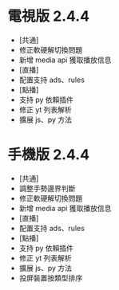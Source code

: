 # 電視版 2.4.4

* [共通]
* 修正軟硬解切換問題
* 新增 media api 獲取播放信息
* [直播]
* 配置支持 ads、rules
* [點播]
* 支持 py 依賴插件
* 修正 yt 列表解析
* 擴展 js、py 方法

# 手機版 2.4.4

* [共通]
* 調整手勢邊界判斷
* 修正軟硬解切換問題
* 新增 media api 獲取播放信息
* [直播]
* 配置支持 ads、rules 
* [點播]
* 支持 py 依賴插件
* 修正 yt 列表解析
* 擴展 js、py 方法
* 投屏裝置按類型排序